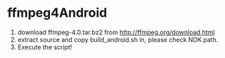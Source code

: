 # ffmpeg4Android
1. download ffmpeg-4.0.tar.bz2 from http://ffmpeg.org/download.html
2. extract source and copy build_android.sh in, please check NDK path.
3. Execute the script!
